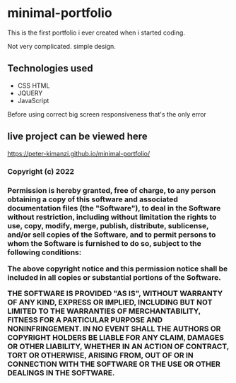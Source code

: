 # minimal-portfolio

This is the first portfolio i ever created when i started coding.

Not very complicated. simple design.

## Technologies used
* CSS HTML
* JQUERY
* JavaScript


Before using correct big screen responsiveness that's the only error


## live project can be viewed here
https://peter-kimanzi.github.io/minimal-portfolio/


<h3>Copyright (c) 2022 <h3>

Permission is hereby granted, free of charge, to any person obtaining a copy of this software and associated documentation files (the "Software"), to deal in the Software without restriction, including without limitation the rights to use, copy, modify, merge, publish, distribute, sublicense, and/or sell copies of the Software, and to permit persons to whom the Software is furnished to do so, subject to the following conditions:

The above copyright notice and this permission notice shall be included in all copies or substantial portions of the Software.
  
THE SOFTWARE IS PROVIDED "AS IS", WITHOUT WARRANTY OF ANY KIND, EXPRESS OR IMPLIED, INCLUDING BUT NOT LIMITED TO THE WARRANTIES OF MERCHANTABILITY, FITNESS FOR A PARTICULAR PURPOSE AND NONINFRINGEMENT. IN NO EVENT SHALL THE AUTHORS OR COPYRIGHT HOLDERS BE LIABLE FOR ANY CLAIM, DAMAGES OR OTHER LIABILITY, WHETHER IN AN ACTION OF CONTRACT, TORT OR OTHERWISE, ARISING FROM, OUT OF OR IN CONNECTION WITH THE SOFTWARE OR THE USE OR OTHER DEALINGS IN THE SOFTWARE.  
